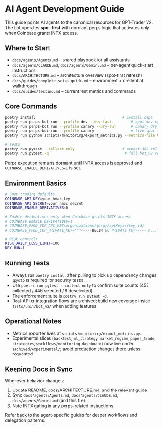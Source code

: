 # AI Agent Development Guide

This guide points AI agents to the canonical resources for GPT-Trader V2. The bot operates **spot-first** with dormant perps logic that activates only when Coinbase grants INTX access.

## Where to Start
- `docs/agents/Agents.md` – shared playbook for all assistants
- `docs/agents/CLAUDE.md`, `docs/agents/Gemini.md` – per-agent quick-start instructions
- `docs/ARCHITECTURE.md` – architecture overview (spot-first refresh)
- `docs/guides/complete_setup_guide.md` – environment + credential walkthrough
- `docs/guides/testing.md` – current test metrics and commands

## Core Commands
```bash
poetry install                                        # install deps
poetry run perps-bot run --profile dev --dev-fast         # spot dev cycle
poetry run perps-bot run --profile canary --dry-run       # canary dry run
poetry run perps-bot run --profile canary                 # live spot (tiny)
poetry run python scripts/monitoring/export_metrics.py --metrics-file var/data/perps_bot/prod/metrics.json

# Tests
poetry run pytest --collect-only                      # expect 455 collected / 446 selected
poetry run pytest -q                                   # full bot_v2 regression suite
```

Perps execution remains dormant until INTX access is approved and `COINBASE_ENABLE_DERIVATIVES=1` is set.

## Environment Basics
```bash
# Spot trading defaults
COINBASE_API_KEY=your_hmac_key
COINBASE_API_SECRET=your_hmac_secret
COINBASE_ENABLE_DERIVATIVES=0

# Enable derivatives only when Coinbase grants INTX access
# COINBASE_ENABLE_DERIVATIVES=1
# COINBASE_PROD_CDP_API_KEY=organizations/{org}/apiKeys/{key_id}
# COINBASE_PROD_CDP_PRIVATE_KEY="""-----BEGIN EC PRIVATE KEY-----\n...\n-----END EC PRIVATE KEY-----"""

# Risk controls
RISK_DAILY_LOSS_LIMIT=100
DRY_RUN=1
```

## Running Tests
- Always run `poetry install` after pulling to pick up dependency changes (`pyotp` is required for security tests).
- Use `poetry run pytest --collect-only` to confirm suite counts (455 collected / 446 selected / 9 deselected).
- The enforcement suite is `poetry run pytest -q`.
- Real-API or integration flows are archived; build new coverage inside `tests/unit/bot_v2/` when adding features.

## Operational Notes
- Metrics exporter lives at `scripts/monitoring/export_metrics.py`.
- Experimental slices (`backtest`, `ml_strategy`, `market_regime`, `paper_trade`, `strategies`, `workflows/monitoring_dashboard`) now live under `archived/experimental/`; avoid production changes there unless requested.

## Keeping Docs in Sync
Whenever behavior changes:
1. Update README, docs/ARCHITECTURE.md, and the relevant guide.
2. Sync `docs/agents/Agents.md`, `docs/agents/CLAUDE.md`, `docs/agents/Gemini.md` (and this file).
3. Note INTX gating in any perps-related instructions.

Refer back to the agent-specific guides for deeper workflows and delegation patterns.
